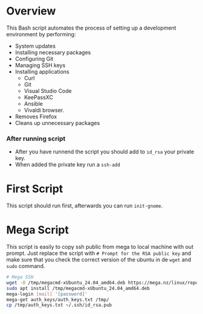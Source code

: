 # Overview
This Bash script automates the process of setting up a development environment by performing:
- System updates
- Installing necessary packages
- Configuring Git
- Managing SSH keys
- Installing applications
    - Curl
    - Git
    - Visual Studio Code
    - KeePassXC
    - Ansible
    - Vivaldi browser. 
- Removes Firefox
- Cleans up unnecessary packages

### After running script
- After you have runnend the script you should add to `id_rsa` your private key.
- When added the private key run a `ssh-add`

# First Script
This script should run first, afterwards you can run `init-gnome`.

# Mega Script
This script is easily to copy ssh public from mega to local machine with out prompt. 
Just replace the script with `# Prompt for the RSA public key` and make sure that you check the correct version of the ubuntu in de `wget` and `sudo` command. 

```bash
# Mega SSH
wget -O /tmp/megacmd-xUbuntu_24.04_amd64.deb https://mega.nz/linux/repo/xUbuntu_24.04/amd64/megacmd-xUbuntu_24.04_amd64.deb
sudo apt install /tmp/megacmd-xUbuntu_24.04_amd64.deb
mega-login [mail] '[password]'
mega-get auth_keys/auth_keys.txt /tmp/
cp /tmp/auth_keys.txt ~/.ssh/id_rsa.pub
```